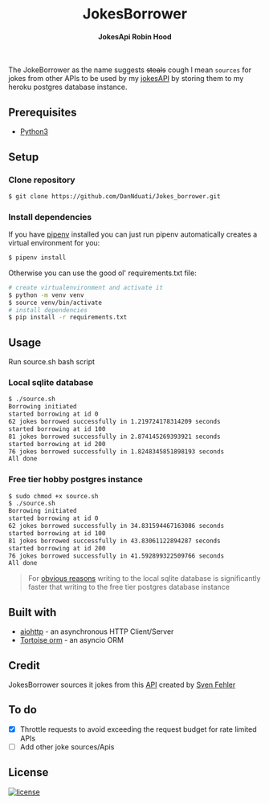 <h1 align="center"><b>JokesBorrower</b></h1>
<h4 align="center"><b>JokesApi Robin Hood</b></h4>
<br>

The JokeBorrower as the name suggests ~~steals~~ cough I mean `sources` for jokes from other APIs to be used by my [jokesAPI](https://github.com/DanNduati/Jokes_api) by storing them to my heroku postgres database instance.  

## <b>Prerequisites</b>
- [Python3](https://www.python.org/downloads/)

## <b>Setup</b>
### <b>Clone repository</b>
```bash
$ git clone https://github.com/DanNduati/Jokes_borrower.git
```
### <b>Install dependencies</b>
If you have [pipenv](https://pipenv.pypa.io/) installed you can just run pipenv automatically creates a virtual environment for you:
```bash
$ pipenv install
```
Otherwise you can use the good ol' requirements.txt file:
```bash
# create virtualenvironment and activate it
$ python -m venv venv
$ source venv/bin/activate
# install dependencies
$ pip install -r requirements.txt
```
## <b>Usage</b>
Run source.sh bash script
### Local sqlite database
```bash
$ ./source.sh 
Borrowing initiated
started borrowing at id 0
62 jokes borrowed successfully in 1.219724178314209 seconds
started borrowing at id 100
81 jokes borrowed successfully in 2.874145269393921 seconds
started borrowing at id 200
76 jokes borrowed successfully in 1.8248345851898193 seconds
All done
```
### Free tier hobby postgres instance
```bash
$ sudo chmod +x source.sh
$ ./source.sh
Borrowing initiated
started borrowing at id 0
62 jokes borrowed successfully in 34.831594467163086 seconds
started borrowing at id 100
81 jokes borrowed successfully in 43.83061122894287 seconds
started borrowing at id 200
76 jokes borrowed successfully in 41.592899322509766 seconds
All done
```
> For [obvious reasons](https://sj14.gitlab.io/post/2018/12-22-dbbench/) writing to the local sqlite database is significantly faster that writing to the free tier postgres database instance 
## <b>Built with</b>
- [aiohttp](https://docs.aiohttp.org/en/stable/) - an asynchronous HTTP Client/Server 
- [Tortoise orm](https://tortoise-orm.readthedocs.io/en/latest/index.html) - an asyncio ORM

## <b>Credit</b>
JokesBorrower sources it jokes from this [API](https://rapidapi.com/Sv443/api/jokeapi-v2/) created by [Sven Fehler](https://github.com/Sv443)

## <b>To do</b>
- [x] Throttle requests to avoid exceeding the request budget for rate limited APIs 
- [ ] Add other joke sources/Apis

## <b>License</b>
[![license](https://img.shields.io/badge/License-Beerware-yellowgreen)](LICENSE)
